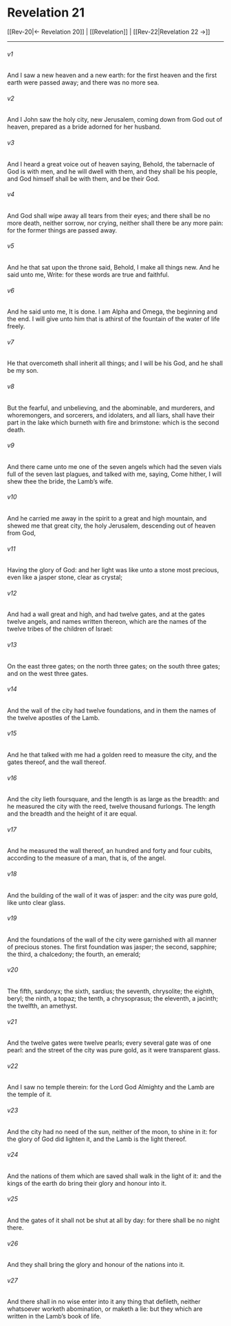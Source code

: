 # Revelation 21

[[Rev-20|← Revelation 20]] | [[Revelation]] | [[Rev-22|Revelation 22 →]]
***

###### v1
And I saw a new heaven and a new earth: for the first heaven and the first earth were passed away; and there was no more sea.
###### v2
And I John saw the holy city, new Jerusalem, coming down from God out of heaven, prepared as a bride adorned for her husband.
###### v3
And I heard a great voice out of heaven saying, Behold, the tabernacle of God is with men, and he will dwell with them, and they shall be his people, and God himself shall be with them, and be their God.
###### v4
And God shall wipe away all tears from their eyes; and there shall be no more death, neither sorrow, nor crying, neither shall there be any more pain: for the former things are passed away.
###### v5
And he that sat upon the throne said, Behold, I make all things new. And he said unto me, Write: for these words are true and faithful.
###### v6
And he said unto me, It is done. I am Alpha and Omega, the beginning and the end. I will give unto him that is athirst of the fountain of the water of life freely.
###### v7
He that overcometh shall inherit all things; and I will be his God, and he shall be my son.
###### v8
But the fearful, and unbelieving, and the abominable, and murderers, and whoremongers, and sorcerers, and idolaters, and all liars, shall have their part in the lake which burneth with fire and brimstone: which is the second death.
###### v9
And there came unto me one of the seven angels which had the seven vials full of the seven last plagues, and talked with me, saying, Come hither, I will shew thee the bride, the Lamb’s wife.
###### v10
And he carried me away in the spirit to a great and high mountain, and shewed me that great city, the holy Jerusalem, descending out of heaven from God,
###### v11
Having the glory of God: and her light was like unto a stone most precious, even like a jasper stone, clear as crystal;
###### v12
And had a wall great and high, and had twelve gates, and at the gates twelve angels, and names written thereon, which are the names of the twelve tribes of the children of Israel:
###### v13
On the east three gates; on the north three gates; on the south three gates; and on the west three gates.
###### v14
And the wall of the city had twelve foundations, and in them the names of the twelve apostles of the Lamb.
###### v15
And he that talked with me had a golden reed to measure the city, and the gates thereof, and the wall thereof.
###### v16
And the city lieth foursquare, and the length is as large as the breadth: and he measured the city with the reed, twelve thousand furlongs. The length and the breadth and the height of it are equal.
###### v17
And he measured the wall thereof, an hundred and forty and four cubits, according to the measure of a man, that is, of the angel.
###### v18
And the building of the wall of it was of jasper: and the city was pure gold, like unto clear glass.
###### v19
And the foundations of the wall of the city were garnished with all manner of precious stones. The first foundation was jasper; the second, sapphire; the third, a chalcedony; the fourth, an emerald;
###### v20
The fifth, sardonyx; the sixth, sardius; the seventh, chrysolite; the eighth, beryl; the ninth, a topaz; the tenth, a chrysoprasus; the eleventh, a jacinth; the twelfth, an amethyst.
###### v21
And the twelve gates were twelve pearls; every several gate was of one pearl: and the street of the city was pure gold, as it were transparent glass.
###### v22
And I saw no temple therein: for the Lord God Almighty and the Lamb are the temple of it.
###### v23
And the city had no need of the sun, neither of the moon, to shine in it: for the glory of God did lighten it, and the Lamb is the light thereof.
###### v24
And the nations of them which are saved shall walk in the light of it: and the kings of the earth do bring their glory and honour into it.
###### v25
And the gates of it shall not be shut at all by day: for there shall be no night there.
###### v26
And they shall bring the glory and honour of the nations into it.
###### v27
And there shall in no wise enter into it any thing that defileth, neither whatsoever worketh abomination, or maketh a lie: but they which are written in the Lamb’s book of life. 
